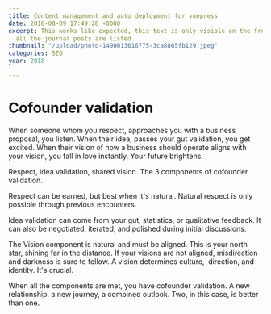 ```yaml
---
title: Content management and auto deployment for vuepress
date: 2018-08-09 17:49:28 +0000
excerpt: This works like expected, this text is only visible on the front page where
  all the journal posts are listed
thumbnail: "/upload/photo-1490013616775-3ca8865fb129.jpeg"
categories: SEO
year: 2018

---
```

# Cofounder validation

When someone whom you respect, approaches you with a business proposal, you listen. When their idea, passes your gut validation, you get excited. When their vision of how a business should operate aligns with your vision, you fall in love instantly. Your future brightens.   
  
Respect, idea validation, shared vision. The 3 components of cofounder validation.  
  
Respect can be earned, but best when it's natural. Natural respect is only possible through previous encounters.   
  
Idea validation can come from your gut, statistics, or qualitative feedback. It can also be negotiated, iterated, and polished during initial discussions.   
  
The Vision component is natural and must be aligned. This is your north star, shining far in the distance. If your visions are not aligned, misdirection and darkness is sure to follow. A vision determines culture,  direction, and identity. It's crucial.   
  
When all the components are met, you have cofounder validation. A new relationship, a new journey, a combined outlook. Two, in this case, is better than one.  